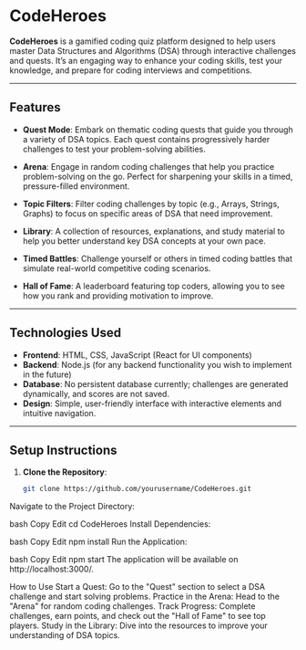 # CodeHeroes

**CodeHeroes** is a gamified coding quiz platform designed to help users master Data Structures and Algorithms (DSA) through interactive challenges and quests. It’s an engaging way to enhance your coding skills, test your knowledge, and prepare for coding interviews and competitions.

---

## Features

- **Quest Mode**: Embark on thematic coding quests that guide you through a variety of DSA topics. Each quest contains progressively harder challenges to test your problem-solving abilities.
  
- **Arena**: Engage in random coding challenges that help you practice problem-solving on the go. Perfect for sharpening your skills in a timed, pressure-filled environment.

- **Topic Filters**: Filter coding challenges by topic (e.g., Arrays, Strings, Graphs) to focus on specific areas of DSA that need improvement.

- **Library**: A collection of resources, explanations, and study material to help you better understand key DSA concepts at your own pace.

- **Timed Battles**: Challenge yourself or others in timed coding battles that simulate real-world competitive coding scenarios.

- **Hall of Fame**: A leaderboard featuring top coders, allowing you to see how you rank and providing motivation to improve.

---

## Technologies Used

- **Frontend**: HTML, CSS, JavaScript (React for UI components)
- **Backend**: Node.js (for any backend functionality you wish to implement in the future)
- **Database**: No persistent database currently; challenges are generated dynamically, and scores are not saved.
- **Design**: Simple, user-friendly interface with interactive elements and intuitive navigation.

---

## Setup Instructions

1. **Clone the Repository**:
   ```bash
   git clone https://github.com/yourusername/CodeHeroes.git
Navigate to the Project Directory:

bash
Copy
Edit
cd CodeHeroes
Install Dependencies:

bash
Copy
Edit
npm install
Run the Application:

bash
Copy
Edit
npm start
The application will be available on http://localhost:3000/.

How to Use
Start a Quest: Go to the "Quest" section to select a DSA challenge and start solving problems.
Practice in the Arena: Head to the "Arena" for random coding challenges.
Track Progress: Complete challenges, earn points, and check out the "Hall of Fame" to see top players.
Study in the Library: Dive into the resources to improve your understanding of DSA topics.
